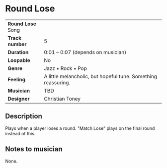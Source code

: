 # Round Lose
<table>
  <tbody>
    <tr>
      <td colspan="2">
        <b>Round Lose</b>
        <section>Song</section>
      </td>
    </tr>
    <tr>
      <td>
        <b>Track number</b>
      </td>
      <td>5</td>
    </tr>
    <tr>
      <td>
        <b>Duration</b>
      </td>
      <td>0:01 – 0:07 (depends on musician)</td>
    </tr>
    <tr>
      <td>
        <b>Loopable</b>
      </td>
      <td>No</td>
    </tr>
    <tr>
      <td>
        <b>Genre</b>
      </td>
      <td>Jazz • Rock • Pop</td>
    </tr>
    <tr>
      <td>
        <b>Feeling</b>
      </td>
      <td>A little melancholic, but hopeful tune. Something reassuring.</td>
    </tr>
    <tr>
      <td>
        <b>Musician</b>
      </td>
      <td>TBD</td>
    </tr>
    <tr>
      <td>
        <b>Designer</b>
      </td>
      <td>Christian Toney</td>
    </tr>
  </tbody>
<table>

## Description
Plays when a player loses a round. "Match Lose" plays on the final round instead of this.

## Notes to musician
None.